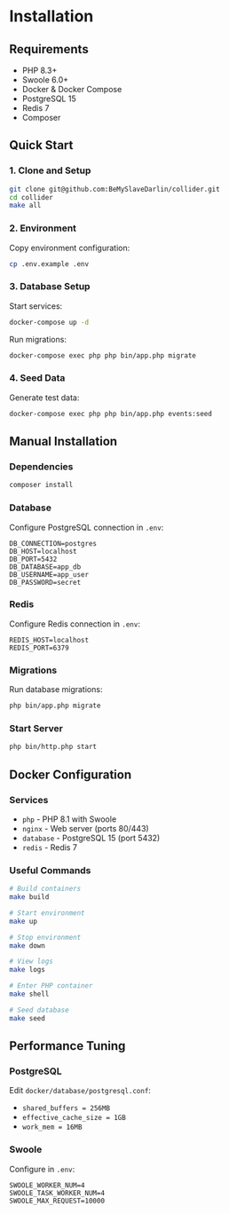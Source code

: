 # Installation

## Requirements

- PHP 8.3+
- Swoole 6.0+
- Docker & Docker Compose
- PostgreSQL 15
- Redis 7
- Composer

## Quick Start

### 1. Clone and Setup

```bash
git clone git@github.com:BeMySlaveDarlin/collider.git
cd collider
make all
```

### 2. Environment

Copy environment configuration:

```bash
cp .env.example .env
```

### 3. Database Setup

Start services:

```bash
docker-compose up -d
```

Run migrations:

```bash
docker-compose exec php php bin/app.php migrate
```

### 4. Seed Data

Generate test data:

```bash
docker-compose exec php php bin/app.php events:seed
```

## Manual Installation

### Dependencies

```bash
composer install
```

### Database

Configure PostgreSQL connection in `.env`:

```env
DB_CONNECTION=postgres
DB_HOST=localhost
DB_PORT=5432
DB_DATABASE=app_db
DB_USERNAME=app_user
DB_PASSWORD=secret
```

### Redis

Configure Redis connection in `.env`:

```env
REDIS_HOST=localhost
REDIS_PORT=6379
```

### Migrations

Run database migrations:

```bash
php bin/app.php migrate
```

### Start Server

```bash
php bin/http.php start
```

## Docker Configuration

### Services

- `php` - PHP 8.1 with Swoole
- `nginx` - Web server (ports 80/443)
- `database` - PostgreSQL 15 (port 5432)
- `redis` - Redis 7

### Useful Commands

```bash
# Build containers
make build

# Start environment
make up

# Stop environment
make down

# View logs
make logs

# Enter PHP container
make shell

# Seed database
make seed
```

## Performance Tuning

### PostgreSQL

Edit `docker/database/postgresql.conf`:

- `shared_buffers = 256MB`
- `effective_cache_size = 1GB`
- `work_mem = 16MB`

### Swoole

Configure in `.env`:

```env
SWOOLE_WORKER_NUM=4
SWOOLE_TASK_WORKER_NUM=4
SWOOLE_MAX_REQUEST=10000
```

